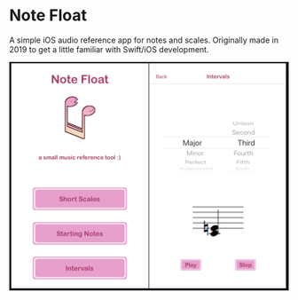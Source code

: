 # Note Float
A simple iOS audio reference app for notes and scales. Originally made in 2019 to get a little familiar with Swift/iOS development.

![screenshots](https://github.com/dequina/Note-Reference/blob/master/screens.png)

